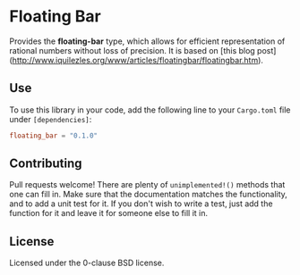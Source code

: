 # Floating Bar

Provides the **floating-bar** type, which allows for efficient representation of
rational numbers without loss of precision. It is based on [this blog post]
(http://www.iquilezles.org/www/articles/floatingbar/floatingbar.htm).

## Use

To use this library in your code, add the following line to your `Cargo.toml`
file under `[dependencies]`:

```toml
floating_bar = "0.1.0"
```

## Contributing

Pull requests welcome! There are plenty of `unimplemented!()` methods that one
can fill in. Make sure that the documentation matches the functionality, and to
add a unit test for it. If you don't wish to write a test, just add the
function for it and leave it for someone else to fill it in.

## License

Licensed under the 0-clause BSD license.
